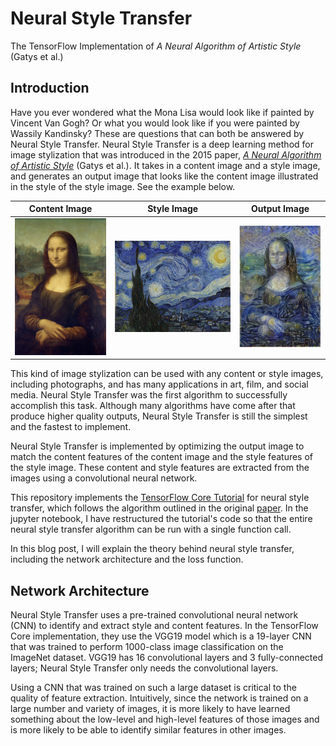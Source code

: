 # Neural Style Transfer

The TensorFlow Implementation of *A Neural Algorithm of Artistic Style* (Gatys et al.)

## Introduction

Have you ever wondered what the Mona Lisa would look like if painted by Vincent Van Gogh? Or what you would look like if you were painted by Wassily Kandinsky? These are questions that can both be answered by Neural Style Transfer. Neural Style Transfer is a deep learning method for image stylization that was introduced in the 2015 paper, [*A Neural Algorithm of Artistic Style*](https://arxiv.org/pdf/1508.06576.pdf) (Gatys et al.). It takes in a content image and a style image, and generates an output image that looks like the content image illustrated in the style of the style image. See the example below.

| Content Image                        | Style Image                             | Output Image                                      |
|--------------------------------------|-----------------------------------------|---------------------------------------------------|
| ![](Source%20Images/mona%20lisa.jpg) | ![](Source%20Images/starry%20night.jpg) | ![](Example%20Outputs/starry%20lisa%20output.png) |

This kind of image stylization can be used with any content or style images, including photographs, and has many applications in art, film, and social media. Neural Style Transfer was the first algorithm to successfully accomplish this task. Although many algorithms have come after that produce higher quality outputs, Neural Style Transfer is still the simplest and the fastest to implement.

Neural Style Transfer is implemented by optimizing the output image to match the content features of the content image and the style features of the style image. These content and style features are extracted from the images using a convolutional neural network.

This repository implements the [TensorFlow Core Tutorial](%5Bhttps://www.tensorflow.org/tutorials/generative/style_transfer?hl=en) for neural style transfer, which follows the algorithm outlined in the original [paper](https://arxiv.org/pdf/1508.06576.pdf). In the jupyter notebook, I have restructured the tutorial's code so that the entire neural style transfer algorithm can be run with a single function call.

In this blog post, I will explain the theory behind neural style transfer, including the network architecture and the loss function.

## Network Architecture

Neural Style Transfer uses a pre-trained convolutional neural network (CNN) to identify and extract style and content features. In the TensorFlow Core implementation, they use the VGG19 model which is a 19-layer CNN that was trained to perform 1000-class image classification on the ImageNet dataset. VGG19 has 16 convolutional layers and 3 fully-connected layers; Neural Style Transfer only needs the convolutional layers.

Using a CNN that was trained on such a large dataset is critical to the quality of feature extraction. Intuitively, since the network is trained on a large number and variety of images, it is more likely to have learned something about the low-level and high-level features of those images and is more likely to be able to identify similar features in other images.

